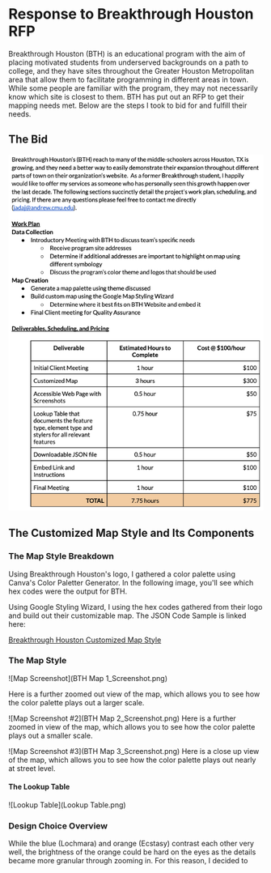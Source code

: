 # Response to Breakthrough Houston RFP

Breakthrough Houston (BTH) is an educational program with the aim of placing motivated students from underserved backgrounds on a path to college, and they have sites throughout the Greater Houston Metropolitan area that allow them to facilitate programming in different areas in town. While some people are familiar with the program, they may not necessarily know which site is closest to them. BTH has put out an RFP to get their mapping needs met. Below are the steps I took to bid for and fulfill their needs.

## The Bid
![The Bid](BTHbid.png)

## The Customized Map Style and Its Components

### The Map Style Breakdown

Using Breakthrough Houston's logo, I gathered a color palette using Canva's Color Paletter Generator. In the following image, you'll see which hex codes were the output for BTH.



Using Google Styling Wizard, I using the hex codes gathered from their logo and build out their customizable map. The JSON Code Sample is linked here:

[Breakthrough Houston Customized Map Style](BTHmap.json)

### The Map Style

![Map Screenshot](BTH Map 1_Screenshot.png)

Here is a further zoomed out view of the map, which allows you to see how the color palette plays out a larger scale.

![Map Screenshot #2](BTH Map 2_Screenshot.png)
Here is a further zoomed in view of the map, which allows you to see how the color palette plays out a smaller scale.

![Map Screenshot #3](BTH Map 3_Screenshot.png)
Here is a close up view of the map, which allows you to see how the color palette plays out nearly at street level.

#### The Lookup Table

![Lookup Table](Lookup Table.png)

### Design Choice Overview

While the blue (Lochmara) and orange (Ecstasy) contrast each other very well, the brightness of the orange could be hard on the eyes as the details became more granular through zooming in. For this reason, I decided to

